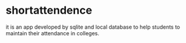 # shortattendence
it is an app developed by sqlite and local database to help students to maintain their attendance in  colleges.
